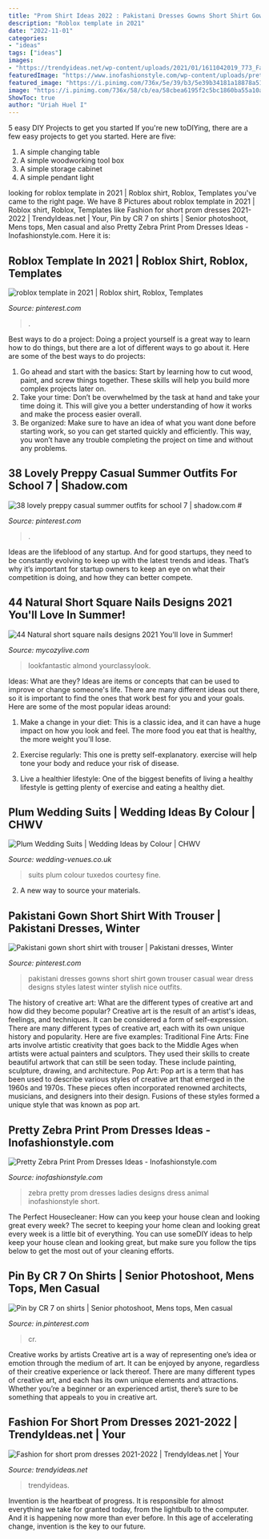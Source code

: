 ```yaml
---
title: "Prom Shirt Ideas 2022 : Pakistani Dresses Gowns Short Shirt Gown Trouser Casual Wear Dress Designs Styles Latest Winter Stylish Nice Outfits"
description: "Roblox template in 2021"
date: "2022-11-01"
categories:
- "ideas"
tags: ["ideas"]
images:
- "https://trendyideas.net/wp-content/uploads/2021/01/1611042019_773_Fashion-for-short-prom-dresses-2021-2022.jpeg"
featuredImage: "https://www.inofashionstyle.com/wp-content/uploads/pretty-zebra-print-prom-dresses-ideas.jpg"
featured_image: "https://i.pinimg.com/736x/5e/39/b3/5e39b34181a18878a51c5aeaad6863cd.jpg"
image: "https://i.pinimg.com/736x/58/cb/ea/58cbea6195f2c5bc1860ba55a10adee4--senior-year-photoshoot.jpg"
ShowToc: true
author: "Uriah Huel I"
---
```



5 easy DIY Projects to get you started
If you're new toDIYing, there are a few easy projects to get you started. Here are five: 
1. A simple changing table 
2. A simple woodworking tool box 
3. A simple storage cabinet 
4. A simple pendant light 

	

		
looking for roblox template in 2021 | Roblox shirt, Roblox, Templates you've came to the right page. We have 8 Pictures about roblox template in 2021 | Roblox shirt, Roblox, Templates like Fashion for short prom dresses 2021-2022 | TrendyIdeas.net | Your, Pin by CR 7 on shirts | Senior photoshoot, Mens tops, Men casual and also Pretty Zebra Print Prom Dresses Ideas - Inofashionstyle.com. Here it is:
		
    
## Roblox Template In 2021 | Roblox Shirt, Roblox, Templates

<img loading=lazy src="https://i.pinimg.com/736x/5e/39/b3/5e39b34181a18878a51c5aeaad6863cd.jpg" onerror="this.onerror=null;this.src='https://tse3.mm.bing.net/th?id=OIP.gsr30A3jLMzxaiMqMLMl5wHaHE&amp;pid=15.1';" alt="roblox template in 2021 | Roblox shirt, Roblox, Templates">

_Source: pinterest.com_

>. 

	

Best ways to do a project:
Doing a project yourself is a great way to learn how to do things, but there are a lot of different ways to go about it. Here are some of the best ways to do projects: 
1. Go ahead and start with the basics: Start by learning how to cut wood, paint, and screw things together. These skills will help you build more complex projects later on. 
2. Take your time: Don’t be overwhelmed by the task at hand and take your time doing it. This will give you a better understanding of how it works and make the process easier overall. 
3. Be organized: Make sure to have an idea of what you want done before starting work, so you can get started quickly and efficiently. This way, you won’t have any trouble completing the project on time and without any problems.

    
## 38 Lovely Preppy Casual Summer Outfits For School 7 | Shadow.com #

<img loading=lazy src="https://i.pinimg.com/736x/47/1d/6c/471d6c7bc2151ababdacb61280a38ce7.jpg" onerror="this.onerror=null;this.src='https://tse4.mm.bing.net/th?id=OIP.I6IdJLLTlQ-s4Qy1ZzbtPAHaOj&amp;pid=15.1';" alt="38 lovely preppy casual summer outfits for school 7 | shadow.com #">

_Source: pinterest.com_

>. 

	

Ideas are the lifeblood of any startup. And for good startups, they need to be constantly evolving to keep up with the latest trends and ideas. That’s why it’s important for startup owners to keep an eye on what their competition is doing, and how they can better compete.

    
## 44 Natural Short Square Nails Designs 2021 You&#039;ll Love In Summer!

<img loading=lazy src="https://mycozylive.com/wp-content/uploads/2021/04/31-8.jpg" onerror="this.onerror=null;this.src='https://tse3.mm.bing.net/th?id=OIP.ELLcvNNz3AQ5sj9rNi4FVwHaLH&amp;pid=15.1';" alt="44 Natural short square nails designs 2021 You&#039;ll love in Summer!">

_Source: mycozylive.com_

>lookfantastic almond yourclassylook. 

	

Ideas: What are they?
Ideas are items or concepts that can be used to improve or change someone's life. There are many different ideas out there, so it is important to find the ones that work best for you and your goals. Here are some of the most popular ideas around:
1. Make a change in your diet: This is a classic idea, and it can have a huge impact on how you look and feel. The more food you eat that is healthy, the more weight you'll lose.

2. Exercise regularly: This one is pretty self-explanatory. exercise will help tone your body and reduce your risk of disease.

3. Live a healthier lifestyle: One of the biggest benefits of living a healthy lifestyle is getting plenty of exercise and eating a healthy diet.

    
## Plum Wedding Suits | Wedding Ideas By Colour | CHWV

<img loading=lazy src="https://www.wedding-venues.co.uk/sites/default/files/Plum-Wedding-Suits-finetuxedos.jpg" onerror="this.onerror=null;this.src='https://tse3.mm.bing.net/th?id=OIP.olDqaQ6MrmA2SZlueX_b3wHaLF&amp;pid=15.1';" alt="Plum Wedding Suits | Wedding Ideas by Colour | CHWV">

_Source: wedding-venues.co.uk_

>suits plum colour tuxedos courtesy fine. 

	

2. A new way to source your materials.

    
## Pakistani Gown Short Shirt With Trouser | Pakistani Dresses, Winter

<img loading=lazy src="https://i.pinimg.com/736x/f8/dc/9d/f8dc9d6ecc788ddef61f1cace0462926--awesome-dresses-nice-dresses.jpg" onerror="this.onerror=null;this.src='https://tse2.mm.bing.net/th?id=OIP.21D8jI0VYKSXDaJSaXbQfQAAAA&amp;pid=15.1';" alt="Pakistani gown short shirt with trouser | Pakistani dresses, Winter">

_Source: pinterest.com_

>pakistani dresses gowns short shirt gown trouser casual wear dress designs styles latest winter stylish nice outfits. 

	

The history of creative art: What are the different types of creative art and how did they become popular?
Creative art is the result of an artist's ideas, feelings, and techniques. It can be considered a form of self-expression. There are many different types of creative art, each with its own unique history and popularity. Here are five examples:
Traditional Fine Arts: Fine arts involve artistic creativity that goes back to the Middle Ages when artists were actual painters and sculptors. They used their skills to create beautiful artwork that can still be seen today. These include painting, sculpture, drawing, and architecture. Pop Art: Pop art is a term that has been used to describe various styles of creative art that emerged in the 1960s and 1970s. These pieces often incorporated renowned architects, musicians, and designers into their design. Fusions of these styles formed a unique style that was known as pop art.

    
## Pretty Zebra Print Prom Dresses Ideas - Inofashionstyle.com

<img loading=lazy src="https://www.inofashionstyle.com/wp-content/uploads/pretty-zebra-print-prom-dresses-ideas.jpg" onerror="this.onerror=null;this.src='https://tse4.mm.bing.net/th?id=OIP.eMT_Kv336xMNHfPWIF8QGQHaLq&amp;pid=15.1';" alt="Pretty Zebra Print Prom Dresses Ideas - Inofashionstyle.com">

_Source: inofashionstyle.com_

>zebra pretty prom dresses ladies designs dress animal inofashionstyle short. 

	

The Perfect Housecleaner: How can you keep your house clean and looking great every week?
The secret to keeping your home clean and looking great every week is a little bit of everything. You can use someDIY ideas to help keep your house clean and looking great, but make sure you follow the tips below to get the most out of your cleaning efforts.

    
## Pin By CR 7 On Shirts | Senior Photoshoot, Mens Tops, Men Casual

<img loading=lazy src="https://i.pinimg.com/736x/58/cb/ea/58cbea6195f2c5bc1860ba55a10adee4--senior-year-photoshoot.jpg" onerror="this.onerror=null;this.src='https://tse3.mm.bing.net/th?id=OIP.qQjf3FtjQyoLJ81Ebh_hNgHaLI&amp;pid=15.1';" alt="Pin by CR 7 on shirts | Senior photoshoot, Mens tops, Men casual">

_Source: in.pinterest.com_

>cr. 

	

Creative works by artists
Creative art is a way of representing one’s idea or emotion through the medium of art. It can be enjoyed by anyone, regardless of their creative experience or lack thereof. There are many different types of creative art, and each has its own unique elements and attractions. Whether you’re a beginner or an experienced artist, there’s sure to be something that appeals to you in creative art.

    
## Fashion For Short Prom Dresses 2021-2022 | TrendyIdeas.net | Your

<img loading=lazy src="https://trendyideas.net/wp-content/uploads/2021/01/1611042019_773_Fashion-for-short-prom-dresses-2021-2022.jpeg" onerror="this.onerror=null;this.src='https://tse4.mm.bing.net/th?id=OIP.YUfAylNpxlJPZjyy138EjwHaKN&amp;pid=15.1';" alt="Fashion for short prom dresses 2021-2022 | TrendyIdeas.net | Your">

_Source: trendyideas.net_

>trendyideas. 

	

Invention is the heartbeat of progress. It is responsible for almost everything we take for granted today, from the lightbulb to the computer. And it is happening now more than ever before. In this age of accelerating change, invention is the key to our future.

